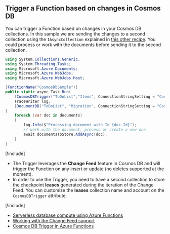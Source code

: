 ## Trigger a Function based on changes in Cosmos DB

You can trigger a Function based on changes in your Cosmos DB collections. In this sample we are sending the changes to a second collection using the `IAsyncCollection` explained in [this other recipe](./cosmos-db-outputcollector.md). You could process or work with the documents before sending it to the second collection.

```csharp
using System.Collections.Generic;
using System.Threading.Tasks;
using Microsoft.Azure.Documents;
using Microsoft.Azure.WebJobs;
using Microsoft.Azure.WebJobs.Host;

[FunctionName("CosmosDbSample")]
public static async Task Run(
    [CosmosDBTrigger("ToDoList","Items", ConnectionStringSetting = "CosmosDB")] IReadOnlyList<Document> documents,
    TraceWriter log,
    [DocumentDB("ToDoList", "Migration", ConnectionStringSetting = "CosmosDB", CreateIfNotExists = true)] IAsyncCollector<Document> documentsToStore)
{
    foreach (var doc in documents)
    {
        log.Info($"Processing document with Id {doc.Id}");
        // work with the document, process or create a new one
        await documentsToStore.AddAsync(doc);
    }
}
```

[!include[](../includes/takeaways-heading.md)]

- The Trigger leverages the **Change Feed** feature in Cosmos DB and will trigger the Function on any insert or update (no deletes supported at the moment).
- In order to use the Trigger, you need to have a second collection to store the checkpoint **leases** generated during the iteration of the Change Feed. You can customize the **leases** collection name and account on the `CosmosDBTrigger` attribute.

[!include[](../includes/read-more-heading.md)]

- [Serverless database compute using Azure Functions](https://docs.microsoft.com/azure/cosmos-db/serverless-computing-database)
- [Working with the Change Feed support](https://docs.microsoft.com/azure/cosmos-db/change-feed)
- [Cosmos DB Trigger in Azure Functions](https://docs.microsoft.com/azure/azure-functions/functions-bindings-cosmosdb#trigger)